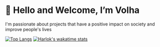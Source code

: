 <h1> 👋 Hello and Welcome, I’m Volha </h1>
I'm passionate about projects that have a positive impact on society and improve people's lives

          
[![Top Langs](https://github-readme-stats.vercel.app/api/top-langs/?username=averoli&layout=donut-vertical)](https://github.com/averoli/github-readme-stats)
[![Harlok's wakatime stats](https://github-readme-stats.vercel.app/api/wakatime?username=Averoli)](https://github.com/averoli/github-readme-stats)

